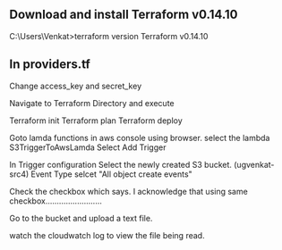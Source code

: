 Download and install Terraform v0.14.10
---------------------------------------
C:\Users\Venkat>terraform version
Terraform v0.14.10

In providers.tf
---------------------------------------
Change access_key and secret_key


Navigate to Terraform Directory and execute

Terraform init
Terraform plan
Terraform deploy

Goto lamda functions in aws console using browser. 
select the lambda S3TriggerToAwsLamda
Select Add Trigger 

In Trigger configuration
Select the newly created S3 bucket.    (ugvenkat-src4)
Event Type selcet "All object create events"


Check the checkbox which says. 
I acknowledge that using same checkbox.........................



Go to the bucket and upload a text file. 

watch the cloudwatch log to view the file being read. 









